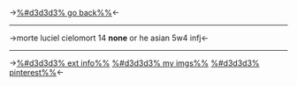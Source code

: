 ->[%#d3d3d3% go back%%](White)<-
***

->morte luciel cielomort
14 **none** or he 
asian 5w4 infj<-

***
->[%#d3d3d3% ext info%%](https://rentry.co/miffys)
[%#d3d3d3% my imgs%%](https://rentry.co/romancia)
[%#d3d3d3% pinterest%%](https://pin.it/59X5SIp)<-